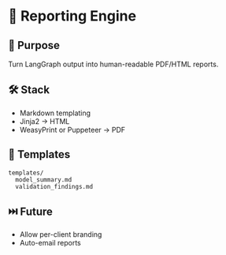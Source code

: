 # 🧾 Reporting Engine

## 🎯 Purpose

Turn LangGraph output into human-readable PDF/HTML reports.

## 🛠 Stack

- Markdown templating
- Jinja2 → HTML
- WeasyPrint or Puppeteer → PDF

## 📁 Templates

```
templates/
  model_summary.md
  validation_findings.md
```

## ⏭️ Future

- Allow per-client branding
- Auto-email reports
